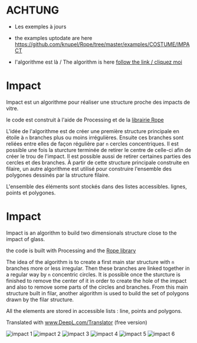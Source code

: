 # ACHTUNG


- Les exemples à jours 
- the examples uptodate are here
https://github.com/knupel/Rope/tree/master/examples/COSTUME/IMPACT

- l'algorithme est là /  The algorithm is here [follow the link / cliquez moi](https://github.com/knupel/Rope/blob/master/src/rope/costume/R_Impact.java)


# Impact

Impact est un algorithme pour réaliser une structure proche des impacts de vitre.

le code est construit à l'aide de Processing et de la [librairie Rope](https://github.com/StanLepunK/Rope/blob/master/build_rope/Rope.zip)

L'idée de l'algorithme est de créer une première structure principale en étoile à `n` branches plus ou moins irrégulières. Ensuite ces branches sont reliées entre elles de façon régulière par `n` cercles concentriques. Il est possible une fois la sturcture terminée de retirer le centre de celle-ci afin de créer le trou de l'impact. Il est possible aussi de retirer certaines parties des cercles et des branches.
À partir de cette structure principale construite en filaire, un autre algorithme est utilisé pour construire l'ensemble des polygones dessinés par la structure filaire.

L'ensemble des éléments sont stockés dans des listes accessibles. lignes, points et polygones.

# Impact

Impact is an algorithm to build two dimensionals structure close to the impact of glass.

the code is built with Processing and the [Rope library](https://github.com/StanLepunK/Rope/blob/master/build_rope/Rope.zip)

The idea of the algorithm is to create a first main star structure with `n` branches more or less irregular. Then these branches are linked together in a regular way by `n` concentric circles. It is possible once the sturcture is finished to remove the center of it in order to create the hole of the impact and also to remove some parts of the circles and branches.
From this main structure built in filar, another algorithm is used to build the set of polygons drawn by the filar structure.


All the elements are stored in accessible lists : line, points and polygons.

Translated with www.DeepL.com/Translator (free version)


![impact 1](https://github.com/StanLepunK/Impact/blob/main/images/impact_22_9_27_a.jpg)
![impact 2](https://github.com/StanLepunK/Impact/blob/main/images/impact_22_9_27_b.jpg)
![impact 3](https://github.com/StanLepunK/Impact/blob/main/images/impact_22_9_27_c.jpg)
![impact 4](https://github.com/StanLepunK/Impact/blob/main/images/impact_22_9_27_d.jpg)
![impact 5](https://github.com/StanLepunK/Impact/blob/main/images/impact_22_9_27_e.jpg)
![impact 6](https://github.com/StanLepunK/Impact/blob/main/images/impact_22_9_27_f.jpg)


